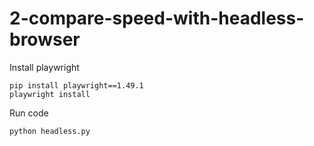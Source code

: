 # 2-compare-speed-with-headless-browser

Install playwright
```commandline
pip install playwright==1.49.1
playwright install
```

Run code
```commandline
python headless.py
```